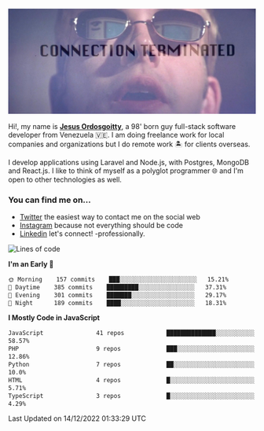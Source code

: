 ![hackers movie reference](./disconnected.jpg)

Hi!, my name is [**Jesus Ordosgoitty**](https://jodaz.xyz), a 98' born guy full-stack software developer from Venezuela 🇻🇪. I am doing freelance work for local companies and organizations but I do remote work 🏝️ for clients overseas. 

I develop applications using Laravel and Node.js, with Postgres, MongoDB and React.js. I like to think of myself as a polyglot programmer 🌐 and I'm open to other technologies as well.

### You can find me on...

- [Twitter](https://twitter.com/jodaz_) the easiest way to contact me on the social web
- [Instagram](https://instagram.com/jodaz_) because not everything should be code
- [Linkedin](https://linkedin.com/in/jodaz) let's connect! -professionally.

<!--START_SECTION:waka-->
![Lines of code](https://img.shields.io/badge/From%20Hello%20World%20I%27ve%20Written--147%20Thousand%20lines%20of%20code-blue)

**I'm an Early 🐤** 

```text
🌞 Morning    157 commits    ███░░░░░░░░░░░░░░░░░░░░░░   15.21% 
🌆 Daytime    385 commits    █████████░░░░░░░░░░░░░░░░   37.31% 
🌃 Evening    301 commits    ███████░░░░░░░░░░░░░░░░░░   29.17% 
🌙 Night      189 commits    ████░░░░░░░░░░░░░░░░░░░░░   18.31%

```


**I Mostly Code in JavaScript** 

```text
JavaScript               41 repos            ██████████████░░░░░░░░░░░   58.57% 
PHP                      9 repos             ███░░░░░░░░░░░░░░░░░░░░░░   12.86% 
Python                   7 repos             ██░░░░░░░░░░░░░░░░░░░░░░░   10.0% 
HTML                     4 repos             █░░░░░░░░░░░░░░░░░░░░░░░░   5.71% 
TypeScript               3 repos             █░░░░░░░░░░░░░░░░░░░░░░░░   4.29%

```



 Last Updated on 14/12/2022 01:33:29 UTC
<!--END_SECTION:waka-->
